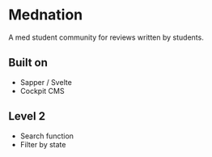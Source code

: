 # Mednation
A med student community for reviews written by students. 

## Built on
* Sapper / Svelte
* Cockpit CMS

## Level 2 
* Search function
* Filter by state